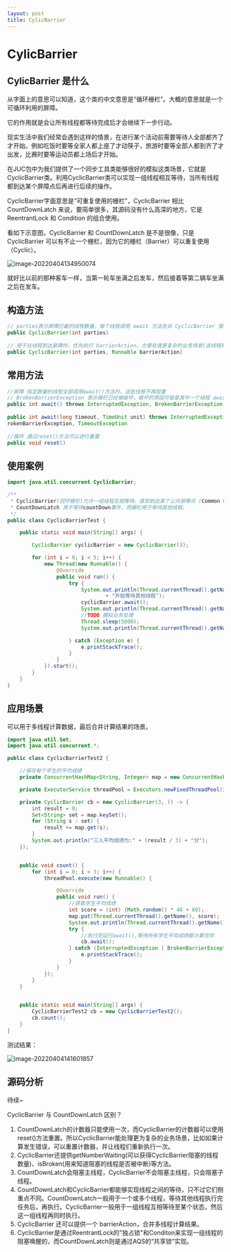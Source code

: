 ```yaml
---
layout: post
title: CylicBarrier
---
```


# CylicBarrier

## CylicBarrier 是什么

从字面上的意思可以知道，这个类的中文意思是“循环栅栏”。大概的意思就是一个可循环利用的屏障。

它的作用就是会让所有线程都等待完成后才会继续下一步行动。

现实生活中我们经常会遇到这样的情景，在进行某个活动前需要等待人全部都齐了才开始。例如吃饭时要等全家人都上座了才动筷子，旅游时要等全部人都到齐了才出发，比赛时要等运动员都上场后才开始。

在JUC包中为我们提供了一个同步工具类能够很好的模拟这类场景，它就是CyclicBarrier类。利用CyclicBarrier类可以实现一组线程相互等待，当所有线程都到达某个屏障点后再进行后续的操作。

CyclicBarrier字面意思是“可重复使用的栅栏”，CyclicBarrier 相比 CountDownLatch 来说，要简单很多，其源码没有什么高深的地方，它是 ReentrantLock 和 Condition 的组合使用。

看如下示意图，CyclicBarrier 和 CountDownLatch 是不是很像，只是 CyclicBarrier 可以有不止一个栅栏，因为它的栅栏（Barrier）可以重复使用（Cyclic）。

![image-20220404134950074](https://cdn.javatv.net/20220404134950.png)

就好比以前的那种客车一样，当第一轮车坐满之后发车，然后接着等第二辆车坐满之后在发车。

## 构造方法

```java
// parties表示屏障拦截的线程数量，每个线程调用 await 方法告诉 CyclicBarrier 我已经到达了屏障，然后当前线程被阻塞。
public CyclicBarrier(int parties)
    
// 用于在线程到达屏障时，优先执行 barrierAction，方便处理更复杂的业务场景(该线程的执行时机是在到达屏障之后再执行)
public CyclicBarrier(int parties, Runnable barrierAction)
```

## 常用方法

```java
//屏障 指定数量的线程全部调用await()方法时，这些线程不再阻塞
// BrokenBarrierException 表示栅栏已经被破坏，破坏的原因可能是其中一个线程 await() 时被中断或者超时
public int await() throws InterruptedException, BrokenBarrierException
    
public int await(long timeout, TimeUnit unit) throws InterruptedException, B
rokenBarrierException, TimeoutException
    
//循环 通过reset()方法可以进行重置
public void reset()
```

## 使用案例

```java
import java.util.concurrent.CyclicBarrier;

/**
 * CyclicBarrier(回环栅栏)允许一组线程互相等待，直到到达某个公共屏障点 (Common Barrier Point)
 * CountDownLatch 用于等待countDown事件，而栅栏用于等待其他线程。
 */
public class CyclicBarrierTest {

    public static void main(String[] args) {

        CyclicBarrier cyclicBarrier = new CyclicBarrier(3);

        for (int i = 0; i < 5; i++) {
            new Thread(new Runnable() {
                @Override
                public void run() {
                    try {
                        System.out.println(Thread.currentThread().getName()
                                + "开始等待其他线程");
                        cyclicBarrier.await();
                        System.out.println(Thread.currentThread().getName() + "开始执行");
                        //TODO 模拟业务处理
                        Thread.sleep(5000);
                        System.out.println(Thread.currentThread().getName() + "执行完毕");

                    } catch (Exception e) {
                        e.printStackTrace();
                    }
                }
            }).start();
        }
    }
}
```

## 应用场景

可以用于多线程计算数据，最后合并计算结果的场景。

```java
import java.util.Set;
import java.util.concurrent.*;

public class CyclicBarrierTest2 {

    //保存每个学生的平均成绩
    private ConcurrentHashMap<String, Integer> map = new ConcurrentHashMap<String, Integer>();

    private ExecutorService threadPool = Executors.newFixedThreadPool(3);

    private CyclicBarrier cb = new CyclicBarrier(3, () -> {
        int result = 0;
        Set<String> set = map.keySet();
        for (String s : set) {
            result += map.get(s);
        }
        System.out.println("三人平均成绩为:" + (result / 3) + "分");
    });


    public void count() {
        for (int i = 0; i < 3; i++) {
            threadPool.execute(new Runnable() {

                @Override
                public void run() {
                    //获取学生平均成绩
                    int score = (int) (Math.random() * 40 + 60);
                    map.put(Thread.currentThread().getName(), score);
                    System.out.println(Thread.currentThread().getName() + "同学的平均成绩为：" + score);
                    try {
                        //执行完运行await(),等待所有学生平均成绩都计算完毕
                        cb.await();
                    } catch (InterruptedException | BrokenBarrierException e) {
                        e.printStackTrace();
                    }
                }
            });
        }
    }


    public static void main(String[] args) {
        CyclicBarrierTest2 cb = new CyclicBarrierTest2();
        cb.count();
    }
}
```

测试结果：

![image-20220404141601857](https://cdn.javatv.net/20220404141601.png)

## 源码分析

待续~

CyclicBarrier 与 CountDownLatch 区别？

1. CountDownLatch的计数器只能使用一次，而CyclicBarrier的计数器可以使用reset()方法重置。所以CyclicBarrier能处理更为复杂的业务场景，比如如果计算发生错误，可以重置计数器，并让线程们重新执行一次。
2. CyclicBarrier还提供getNumberWaiting(可以获得CyclicBarrier阻塞的线程数量)、isBroken(用来知道阻塞的线程是否被中断)等方法。
3. CountDownLatch会阻塞主线程，CyclicBarrier不会阻塞主线程，只会阻塞子线程。
4. CountDownLatch和CyclicBarrier都能够实现线程之间的等待，只不过它们侧重点不同。CountDownLatch一般用于一个或多个线程，等待其他线程执行完任务后，再执行。CyclicBarrier一般用于一组线程互相等待至某个状态，然后这一组线程再同时执行。
5. CyclicBarrier 还可以提供一个 barrierAction，合并多线程计算结果。
6. CyclicBarrier是通过ReentrantLock的"独占锁"和Conditon来实现一组线程的阻塞唤醒的，而CountDownLatch则是通过AQS的“共享锁”实现。

















































